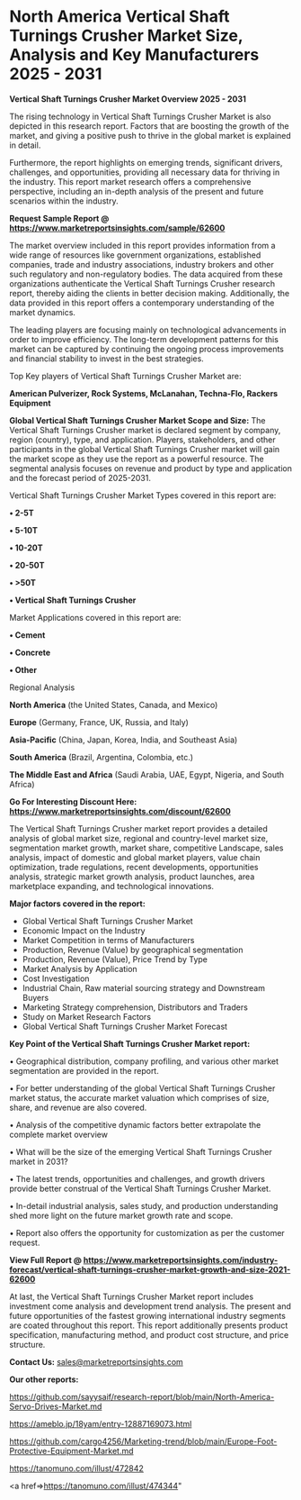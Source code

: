 # North America Vertical Shaft Turnings Crusher Market Size, Analysis and Key Manufacturers 2025 - 2031

<Strong> Vertical Shaft Turnings Crusher Market Overview 2025 - 2031</strong>

The rising technology in Vertical Shaft Turnings Crusher Market is also depicted in this research report. Factors that are boosting the growth of the market, and giving a positive push to thrive in the global market is explained in detail.

Furthermore, the report highlights on emerging trends, significant drivers, challenges, and opportunities, providing all necessary data for thriving in the industry. This report market research offers a comprehensive perspective, including an in-depth analysis of the present and future scenarios within the industry.

<strong>Request Sample Report @ <a href=https://www.marketreportsinsights.com/sample/62600>https://www.marketreportsinsights.com/sample/62600</a></strong>

The market overview included in this report provides information from a wide range of resources like government organizations, established companies, trade and industry associations, industry brokers and other such regulatory and non-regulatory bodies. The data acquired from these organizations authenticate the Vertical Shaft Turnings Crusher research report, thereby aiding the clients in better decision making. Additionally, the data provided in this report offers a contemporary understanding of the market dynamics.

The leading players are focusing mainly on technological advancements in order to improve efficiency. The long-term development patterns for this market can be captured by continuing the ongoing process improvements and financial stability to invest in the best strategies.

Top Key players of Vertical Shaft Turnings Crusher Market are:

<strong>American Pulverizer, Rock Systems, McLanahan, Techna-Flo, Rackers Equipment</strong>

<strong><b>Global Vertical Shaft Turnings Crusher Market Scope and Size:</b></strong>
The Vertical Shaft Turnings Crusher market is declared segment by company, region (country), type, and application. Players, stakeholders, and other participants in the global Vertical Shaft Turnings Crusher market will gain the market scope as they use the report as a powerful resource. The segmental analysis focuses on revenue and product by type and application and the forecast period of 2025-2031.

Vertical Shaft Turnings Crusher Market Types covered in this report are:

<strong>• 2-5T

• 5-10T

• 10-20T

• 20-50T

• >50T

• Vertical Shaft Turnings Crusher</strong>

Market Applications covered in this report are:

<strong>• Cement

• Concrete

• Other</strong> 

Regional Analysis

<strong>North America</strong> (the United States, Canada, and Mexico)

<strong>Europe</strong> (Germany, France, UK, Russia, and Italy)

<strong>Asia-Pacific</strong> (China, Japan, Korea, India, and Southeast Asia)

<strong>South America</strong> (Brazil, Argentina, Colombia, etc.)

<strong>The Middle East and Africa</strong> (Saudi Arabia, UAE, Egypt, Nigeria, and South Africa)

<strong>Go For Interesting Discount Here: <a href=https://www.marketreportsinsights.com/discount/62600>https://www.marketreportsinsights.com/discount/62600</a></strong>

The Vertical Shaft Turnings Crusher market report provides a detailed analysis of global market size, regional and country-level market size, segmentation market growth, market share, competitive Landscape, sales analysis, impact of domestic and global market players, value chain optimization, trade regulations, recent developments, opportunities analysis, strategic market growth analysis, product launches, area marketplace expanding, and technological innovations.

<strong><b>Major factors covered in the report:</b></strong>
<ul>
  <li>Global Vertical Shaft Turnings Crusher Market </li>
  <li>Economic Impact on the Industry</li>
  <li>Market Competition in terms of Manufacturers</li>
  <li>Production, Revenue (Value) by geographical segmentation</li>
  <li>Production, Revenue (Value), Price Trend by Type</li>
  <li>Market Analysis by Application</li>
  <li>Cost Investigation</li>
  <li>Industrial Chain, Raw material sourcing strategy and Downstream Buyers</li>
  <li>Marketing Strategy comprehension, Distributors and Traders</li>
  <li>Study on Market Research Factors</li>
  <li>Global Vertical Shaft Turnings Crusher Market Forecast</li>
</ul>

<strong><b>Key Point of the Vertical Shaft Turnings Crusher Market report:</b></strong>

• Geographical distribution, company profiling, and various other market segmentation are provided in the report.

• For better understanding of the global Vertical Shaft Turnings Crusher market status, the accurate market valuation which comprises of size, share, and revenue are also covered.

• Analysis of the competitive dynamic factors better extrapolate the complete market overview

• What will be the size of the emerging Vertical Shaft Turnings Crusher market in 2031?

• The latest trends, opportunities and challenges, and growth drivers provide better construal of the Vertical Shaft Turnings Crusher Market.

• In-detail industrial analysis, sales study, and production understanding shed more light on the future market growth rate and scope.

• Report also offers the opportunity for customization as per the customer request.

<strong><b>View Full Report @ <a href=https://www.marketreportsinsights.com/industry-forecast/vertical-shaft-turnings-crusher-market-growth-and-size-2021-62600>https://www.marketreportsinsights.com/industry-forecast/vertical-shaft-turnings-crusher-market-growth-and-size-2021-62600</a></b></strong>


At last, the Vertical Shaft Turnings Crusher Market report includes investment come analysis and development trend analysis. The present and future opportunities of the fastest growing international industry segments are coated throughout this report. This report additionally presents product specification, manufacturing method, and product cost structure, and price structure.

<strong>Contact Us:</strong>
sales@marketreportsinsights.com

<strong>Our other reports:</strong>

<a href=https://github.com/sayysaif/research-report/blob/main/North-America-Servo-Drives-Market.md>https://github.com/sayysaif/research-report/blob/main/North-America-Servo-Drives-Market.md</a>

<a href=https://ameblo.jp/18yam/entry-12887169073.html>https://ameblo.jp/18yam/entry-12887169073.html</a>

<a href=https://github.com/cargo4256/Marketing-trend/blob/main/Europe-Foot-Protective-Equipment-Market.md>https://github.com/cargo4256/Marketing-trend/blob/main/Europe-Foot-Protective-Equipment-Market.md</a>

<a href=https://tanomuno.com/illust/472842>https://tanomuno.com/illust/472842</a>

<a href=>https://tanomuno.com/illust/474344</a>"
